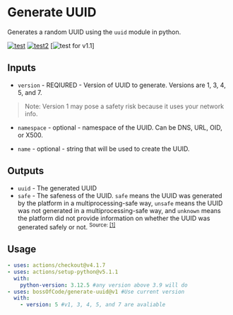 # Generate UUID

Generates a random UUID using the `uuid` module in python.

[![test](https://github.com/bossOfCode/generate-uuid/actions/workflows/manual.yml/badge.svg)](https://github.com/bossOfCode/generate-uuid/actions/workflows/manual.yml) [![test2](https://github.com/bossOfCode/generate-uuid/actions/workflows/manual2.yml/badge.svg)](https://github.com/bossOfCode/generate-uuid/actions/workflows/manual2.yml) [![test for v1.1](https://github.com/bossOfCode/generate-uuid/actions/workflows/manual3.yaml/badge.svg)]

## Inputs

* `version` - REQIURED - Version of UUID to generate. Versions are 1, 3, 4, 5, and 7.

> Note: Version 1 may pose a safety risk because it uses your network info.

* `namespace` - optional - namespace of the UUID. Can be DNS, URL, OID, or X500.

* `name` - optional - string that will be used to create the UUID.

## Outputs

* `uuid` - The generated UUID
* `safe` - The safeness of the UUID. `safe` means the UUID was generated by the platform in a multiprocessing-safe way, `unsafe` means the UUID was not generated in a multiprocessing-safe way, and `unknown` means the platform did not provide information on whether the UUID was generated safely or not.
<sup>Source: [[1]](https://docs.python.org/3/library/uuid.html#uuid.SafeUUID)</sup>

## Usage

```yaml
- uses: actions/checkout@v4.1.7
- uses: actions/setup-python@v5.1.1
  with:
    python-version: 3.12.5 #any version above 3.9 will do
- uses: bossOfCode/generate-uuid@v1 #Use current version
  with: 
    - version: 5 #v1, 3, 4, 5, and 7 are avaliable
```
